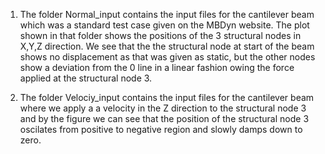 1.  The folder Normal_input contains the input files for the cantilever beam which was a standard test case given on the MBDyn website. The plot shown in that folder shows the positions of the 3 structural nodes in X,Y,Z direction. We see that the the structural node at start of the beam shows no displacement as that was given as static, but the other nodes show a deviation from the 0 line in a linear fashion owing the force applied at the structural node 3.

2.  The folder Velociy_input contains the input files for the cantilever beam where we apply a a velocity in the Z direction to the structural node 3 and by the figure we can see that the position of the structural node 3 oscilates from positive to negative region and slowly damps down to zero.
